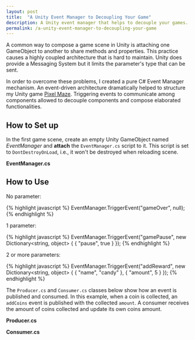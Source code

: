```yaml
---
layout: post
title:  "A Unity Event Manager to Decoupling Your Game"
description: A Unity event manager that helps to decouple your games.
permalink: /a-unity-event-manager-to-decoupling-your-game
---
```


A common way to compose a game scene in Unity is attaching one GameObject to another to share methods and properties. This practice causes a highly coupled architecture that is hard to maintain. Unity does provide a Messaging System but it limits the parameter's type that can be sent.

<!--excerpt_separator-->

In order to overcome these problems, I created a pure C# Event Manager mechanism. An event-driven architecture dramatically helped to structure my Unity game <a href="/projects#pixel-maze">Pixel Maze</a>. Triggering events to communicate among components allowed to decouple components and compose elaborated functionalities.

## How to Set up

In the first game scene, create an empty Unity GameObject named *EventManager* and **attach** the `EventManager.cs` script to it. This script is set to `DontDestroyOnLoad`, i.e., it won't be destroyed when reloading scene.

<p><strong>EventManager.cs</strong></p>
<script src="https://gist.github.com/bernardopacheco/2b853161a9d3b8088e5f153b83342d92.js?file=01_EventManager.cs"></script>

## How to Use

No parameter:

{% highlight javascript %}
EventManager.TriggerEvent("gameOver", null);
{% endhighlight %}

1 parameter:

{% highlight javascript %}
EventManager.TriggerEvent("gamePause", new Dictionary<string, object> { { "pause", true } });
{% endhighlight %}

2 or more parameters:

{% highlight javascript %}
EventManager.TriggerEvent("addReward", 
  new Dictionary<string, object> {
    { "name", "candy" },
    { "amount", 5 } 
  });
{% endhighlight %}

The `Producer.cs` and `Consumer.cs` classes below show how an event is published and consumed. In this example, when a coin is collected, an `addCoins` event is published with the collected `amount`. A consumer receives the amount of coins collected and update its own coins amount.

<p><strong>Producer.cs</strong></p>
<script src="https://gist.github.com/bernardopacheco/2b853161a9d3b8088e5f153b83342d92.js?file=02_Producer.cs"></script>

<p><strong>Consumer.cs</strong></p>
<script src="https://gist.github.com/bernardopacheco/2b853161a9d3b8088e5f153b83342d92.js?file=03_Consumer.cs"></script>